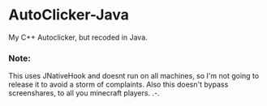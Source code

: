 # AutoClicker-Java
My C++ Autoclicker, but recoded in Java.

### Note:
This uses JNativeHook and doesnt run on all machines, so I'm not going to release it to avoid a storm of complaints.
Also this doesn't bypass screenshares, to all you minecraft players. .-.

